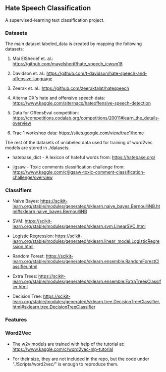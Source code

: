 ## Hate Speech Classification
A supervised-learning text classification project.

### Datasets

The main dataset labeled_data is created by mapping the following datasets:

 1. Mai ElSherief et. al.: https://github.com/mayelsherif/hate_speech_icwsm18

 2. Davidson et. al.: https://github.com/t-davidson/hate-speech-and-offensive-language

 3. Zeerak et. al.: https://github.com/zeeraktalat/hatespeech

 4. Alterna CX's hate and offensive speech data: https://www.kaggle.com/alternacx/hateoffensive-speech-detection 
 
 5. Data for OffensEval competition: https://competitions.codalab.org/competitions/20011#learn_the_details-overview

 6. Trac 1 workshop data: https://sites.google.com/view/trac1/home


The rest of the datasets of unlabeled data used for training of word2vec models are stored in 
./datasets.

 - hatebase_dict - A lexicon of hateful words from: https://hatebase.org/

 - jigsaw - Toxic comments classification challenge from: https://www.kaggle.com/c/jigsaw-toxic-comment-classification-challenge/overview

### Classifiers

 - Naive Bayes: https://scikit-learn.org/stable/modules/generated/sklearn.naive_bayes.BernoulliNB.html#sklearn.naive_bayes.BernoulliNB
 
 - SVM: https://scikit-learn.org/stable/modules/generated/sklearn.svm.LinearSVC.html

 - Logistic Regression: https://scikit-learn.org/stable/modules/generated/sklearn.linear_model.LogisticRegression.html

 - Random Forest: https://scikit-learn.org/stable/modules/generated/sklearn.ensemble.RandomForestClassifier.html

 - Extra Trees: https://scikit-learn.org/stable/modules/generated/sklearn.ensemble.ExtraTreesClassifier.html

 - Decision Tree: https://scikit-learn.org/stable/modules/generated/sklearn.tree.DecisionTreeClassifier.html#sklearn.tree.DecisionTreeClassifier

### Features


### Word2Vec

 - The w2v models are trained with help of the tutorial at: https://www.kaggle.com/c/word2vec-nlp-tutorial
 
 - For their size, they are not included in the repo, but the code under "./Scripts/word2vec/" is enough to reproduce them.